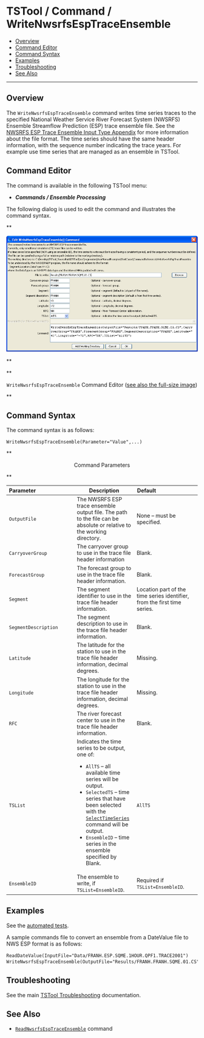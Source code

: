 # TSTool / Command / WriteNwsrfsEspTraceEnsemble #

*   [Overview](#overview)
*   [Command Editor](#command-editor)
*   [Command Syntax](#command-syntax)
*   [Examples](#examples)
*   [Troubleshooting](#troubleshooting)
*   [See Also](#see-also)

-------------------------

## Overview ##

The `WriteNwsrfsEspTraceEnsemble` command writes time series traces to the specified
National Weather Service River Forecast System (NWSRFS)
Ensemble Streamflow Prediction (ESP) trace ensemble file.
See the [NWSRFS ESP Trace Ensemble Input Type Appendix](../../datastore-ref/NWSRFSEspTraceEnsemble/NWSRFSEspTraceEnsemble.md) for more information about the file format.
The time series should have the same header information, with the sequence number indicating the trace years.
For example use time series that are managed as an ensemble in TSTool.

## Command Editor ##

The command is available in the following TSTool menu:

*   ***Commands / Ensemble Processing***

The following dialog is used to edit the command and illustrates the command syntax.

**<p style="text-align: center;">
![WriteNwsrfsEspTraceEnsemble command editor](WriteNwsrfsEspTraceEnsemble.png)
</p>**

**<p style="text-align: center;">
`WriteNwsrfsEspTraceEnsemble` Command Editor (<a href="../WriteNwsrfsEspTraceEnsemble.png">see also the full-size image</a>)
</p>**

## Command Syntax ##

The command syntax is as follows:

```text
WriteNwsrfsEspTraceEnsemble(Parameter="Value",...)
```
**<p style="text-align: center;">
Command Parameters
</p>**

|**Parameter**&nbsp;&nbsp;&nbsp;&nbsp;&nbsp;&nbsp;&nbsp;&nbsp;&nbsp;&nbsp;&nbsp;&nbsp;&nbsp;&nbsp;&nbsp;&nbsp;&nbsp;&nbsp;&nbsp;&nbsp;&nbsp;&nbsp;&nbsp;&nbsp;&nbsp;|**Description**|**Default**&nbsp;&nbsp;&nbsp;&nbsp;&nbsp;&nbsp;&nbsp;&nbsp;&nbsp;&nbsp;&nbsp;&nbsp;&nbsp;&nbsp;&nbsp;&nbsp;&nbsp;&nbsp;&nbsp;&nbsp;&nbsp;&nbsp;&nbsp;&nbsp;&nbsp;&nbsp;&nbsp;|
|--------------|-----------------|-----------------|
| `OutputFile` | The NWSRFS ESP trace ensemble output file.  The path to the file can be absolute or relative to the working directory. | None – must be specified. |
| `CarryoverGroup` | The carryover group to use in the trace file header information | Blank. |
| `ForecastGroup` | The forecast group to use in the trace file header information. | Blank. |
| `Segment` | The segment identifier to use in the trace file header information. | Location part of the time series identifier, from the first time series. |
| `SegmentDescription` | The segment description to use in the trace file header information. | Blank. |
| `Latitude` | The latitude for the station to use in the trace file header information, decimal degrees. | Missing. |
| `Longitude` | The longitude for the station to use in the trace file header information, decimal degrees. | Missing. |
| `RFC` | The river forecast center to use in the trace file header information. | Blank. |
| `TSList` | Indicates the time series to be output, one of:<ul><li> `AllTS` – all available time series will be output.</li><li> `SelectedTS` – time series that have been selected with the [`SelectTimeSeries`](../SelectTimeSeries/SelectTimeSeries.md) command will be output.</li><li> `EnsembleID` – time series in the ensemble specified by Blank. | `AllTS` |
| `EnsembleID` | The ensemble to write, if `TSList=EnsembleID`. | Required if `TSList=EnsembleID`. |

## Examples ##

See the [automated tests](https://github.com/OpenCDSS/cdss-app-tstool-test/tree/master/test/commands/WriteNWSRFSESPTraceEnsemble).

A sample commands file to convert an ensemble from a DateValue file to NWS ESP format is as follows:

```
ReadDateValue(InputFile="Data/FRANH.ESP.SQME.1HOUR.QPF1.TRACE2001")
WriteNwsrfsEspTraceEnsemble(OutputFile="Results/FRANH.FRANH.SQME.01.CS",CarryoverGroup="FRANH",ForecastGroup="FRANH",SegmentDescription="FRANH",Latitude="43",Longitude="-72",RFC="NH",TSList="AllTS")
```

## Troubleshooting ##

See the main [TSTool Troubleshooting](../../troubleshooting/troubleshooting.md) documentation.

## See Also ##

*   [`ReadNwsrfsEspTraceEnsemble`](../ReadNwsrfsEspTraceEnsemble/ReadNwsrfsEspTraceEnsemble.md) command
